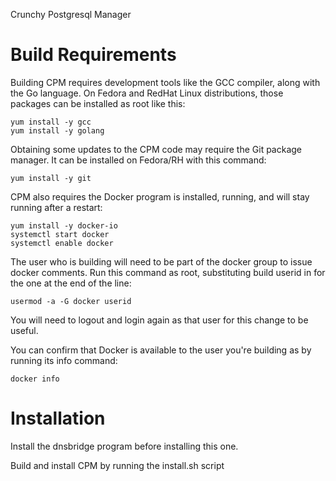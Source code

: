 Crunchy Postgresql Manager

Build Requirements
==================

Building CPM requires development tools like the GCC compiler, along with
the Go language.  On Fedora and RedHat Linux distributions, those packages
can be installed as root like this:

    yum install -y gcc
    yum install -y golang

Obtaining some updates to the CPM code may require the Git package manager.
It can be installed on Fedora/RH with this command:

    yum install -y git

CPM also requires the Docker program is installed, running, and will stay
running after a restart:

    yum install -y docker-io
    systemctl start docker
    systemctl enable docker

The user who is building will need to be part of the docker group
to issue docker comments.  Run this command as root, substituting
build userid in for the one at the end of the line:

    usermod -a -G docker userid

You will need to logout and login again as that user for this
change to be useful.

You can confirm that Docker is available to the user you're building as
by running its info command:

    docker info

Installation
============

Install the dnsbridge program before installing this one.

Build and install CPM by running the install.sh script
